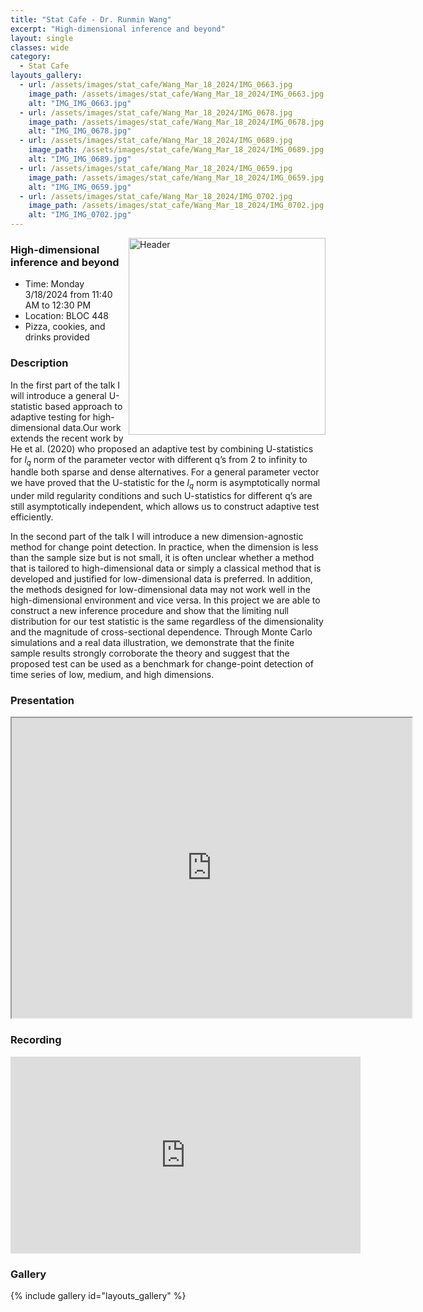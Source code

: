 ```yaml
---
title: "Stat Cafe - Dr. Runmin Wang"
excerpt: "High-dimensional inference and beyond"
layout: single
classes: wide
category: 
  - Stat Cafe
layouts_gallery:
  - url: /assets/images/stat_cafe/Wang_Mar_18_2024/IMG_0663.jpg
    image_path: /assets/images/stat_cafe/Wang_Mar_18_2024/IMG_0663.jpg
    alt: "IMG_IMG_0663.jpg"
  - url: /assets/images/stat_cafe/Wang_Mar_18_2024/IMG_0678.jpg
    image_path: /assets/images/stat_cafe/Wang_Mar_18_2024/IMG_0678.jpg
    alt: "IMG_IMG_0678.jpg"
  - url: /assets/images/stat_cafe/Wang_Mar_18_2024/IMG_0689.jpg
    image_path: /assets/images/stat_cafe/Wang_Mar_18_2024/IMG_0689.jpg
    alt: "IMG_IMG_0689.jpg"
  - url: /assets/images/stat_cafe/Wang_Mar_18_2024/IMG_0659.jpg
    image_path: /assets/images/stat_cafe/Wang_Mar_18_2024/IMG_0659.jpg
    alt: "IMG_IMG_0659.jpg"
  - url: /assets/images/stat_cafe/Wang_Mar_18_2024/IMG_0702.jpg
    image_path: /assets/images/stat_cafe/Wang_Mar_18_2024/IMG_0702.jpg
    alt: "IMG_IMG_0702.jpg"
---
```


<img src="https://jeroda7105.github.io/tamusgsa.github.io/assets/images/stat_cafe/Wang_Mar_18_2024/IMG_0652.jpg" alt="Header" width="315" style="float: right;"/> 




### High-dimensional inference and beyond

- Time: Monday 3/18/2024 from 11:40 AM to 12:30 PM
- Location: BLOC 448
- Pizza, cookies, and drinks provided
<!-- - [Presentation]({{ "/assets/files/stat_cafe/Wang_Mar_18_2024/statcafe-Runmin Wang.pdf" | relative_url }}) -->
<!-- - [Recording]() -->

### Description
In the first part of the talk I will introduce a general U-statistic based approach to adaptive testing for high-dimensional data.Our work extends the recent work by He et al. (2020) who proposed an adaptive test by combining U-statistics for $l_q$ norm of the parameter vector with different q’s from 2 to infinity to handle both sparse and dense alternatives. For a general parameter vector we have proved that the U-statistic for the $l_q$ norm is asymptotically normal under mild regularity conditions and such U-statistics for different q’s are still asymptotically independent, which allows us to construct adaptive test efficiently.

In the second part of the talk I will introduce a new dimension-agnostic method for change point detection. In practice, when the dimension is less than the sample size but is not small, it is often unclear whether a method that is tailored to high-dimensional data or simply a classical method that is developed and justified for low-dimensional data is preferred. In addition, the methods designed for low-dimensional data may not work well in the high-dimensional environment and vice versa. In this project we are able to construct a new inference procedure and show that the limiting null distribution for our test statistic is the same regardless of the dimensionality and the magnitude of cross-sectional dependence. Through Monte Carlo simulations and a real data illustration, we demonstrate that the finite sample results strongly corroborate the theory and suggest that the proposed test can be used as a benchmark for change-point detection of time series of low, medium, and high dimensions. 

### Presentation
<iframe src="https://drive.google.com/file/d/1efnzcI7bLUaHVUSSRnTSI4H9yYtkhh2o/preview" width="640" height="480" allow="autoplay"></iframe>

### Recording
<iframe width="560" height="315" src="https://www.youtube.com/embed/vqRCgEO9X7Q?si=ADxl6JbK1taL44Au" title="YouTube video player" frameborder="0" allow="accelerometer; autoplay; clipboard-write; encrypted-media; gyroscope; picture-in-picture; web-share" allowfullscreen></iframe>

### Gallery
{% include gallery id="layouts_gallery" %}

